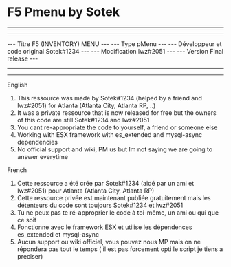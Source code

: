 # F5 Pmenu by Sotek
 ------------------------------------------------------------------------------------
---																				 ---
--- Titre								    F5 (INVENTORY) MENU					 ---
--- Type								    pMenu								 ---
--- Développeur et code original		    Sotek#1234							 ---
--- Modification							lwz#2051							 ---
--- Version									Final release						 ---
---																				 ---
------------------------------------------------------------------------------------


English

1) This ressource was made by Sotek#1234 (helped by a friend and lwz#2051) for Atlanta (Atlanta City, Atlanta RP, ..)
2) It was a private ressource that is now released for free but the owners of this code are still Sotek#1234 and lwz#2051
3) You cant re-appropriate the code to yourself, a friend or someone else
4) Working with ESX framework with es_extended and mysql-async dependencies
5) No official support and wiki, PM us but Im not saying we are going to answer everytime


French
1) Cette ressource a été crée par Sotek#1234 (aidé par un ami et lwz#2051) pour Atlanta (Atlanta City, Atlanta RP)
2) Cette ressource privée est maintenant publiée gratuitement mais les détenteurs du code sont toujours Sotek#1234 et lwz#2051
3) Tu ne peux pas te ré-approprier le code à toi-même, un ami ou qui que ce soit
4) Fonctionne avec le framework ESX et utilise les dépendences es_extended et mysql-async
5) Aucun support ou wiki officiel, vous pouvez nous MP mais on ne répondera pas tout le temps ( il est pas forcement  opti le script je tiens a preciser)

